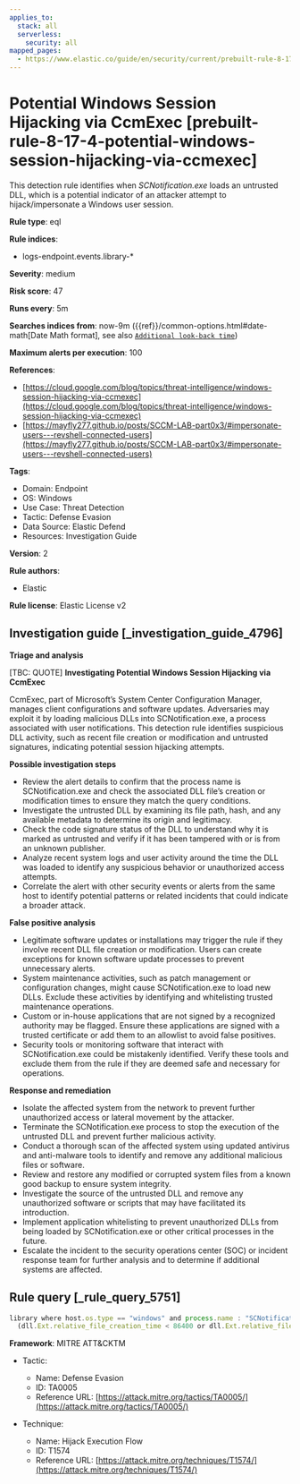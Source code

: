 ```yaml
---
applies_to:
  stack: all
  serverless:
    security: all
mapped_pages:
  - https://www.elastic.co/guide/en/security/current/prebuilt-rule-8-17-4-potential-windows-session-hijacking-via-ccmexec.html
---
```


# Potential Windows Session Hijacking via CcmExec [prebuilt-rule-8-17-4-potential-windows-session-hijacking-via-ccmexec]

This detection rule identifies when *SCNotification.exe* loads an untrusted DLL, which is a potential indicator of an attacker attempt to hijack/impersonate a Windows user session.

**Rule type**: eql

**Rule indices**:

* logs-endpoint.events.library-*

**Severity**: medium

**Risk score**: 47

**Runs every**: 5m

**Searches indices from**: now-9m ({{ref}}/common-options.html#date-math[Date Math format], see also [`Additional look-back time`](docs-content://solutions/security/detect-and-alert/create-detection-rule.md#rule-schedule))

**Maximum alerts per execution**: 100

**References**:

* [https://cloud.google.com/blog/topics/threat-intelligence/windows-session-hijacking-via-ccmexec](https://cloud.google.com/blog/topics/threat-intelligence/windows-session-hijacking-via-ccmexec)
* [https://mayfly277.github.io/posts/SCCM-LAB-part0x3/#impersonate-users---revshell-connected-users](https://mayfly277.github.io/posts/SCCM-LAB-part0x3/#impersonate-users---revshell-connected-users)

**Tags**:

* Domain: Endpoint
* OS: Windows
* Use Case: Threat Detection
* Tactic: Defense Evasion
* Data Source: Elastic Defend
* Resources: Investigation Guide

**Version**: 2

**Rule authors**:

* Elastic

**Rule license**: Elastic License v2

## Investigation guide [_investigation_guide_4796]

**Triage and analysis**

[TBC: QUOTE]
**Investigating Potential Windows Session Hijacking via CcmExec**

CcmExec, part of Microsoft’s System Center Configuration Manager, manages client configurations and software updates. Adversaries may exploit it by loading malicious DLLs into SCNotification.exe, a process associated with user notifications. This detection rule identifies suspicious DLL activity, such as recent file creation or modification and untrusted signatures, indicating potential session hijacking attempts.

**Possible investigation steps**

* Review the alert details to confirm that the process name is SCNotification.exe and check the associated DLL file’s creation or modification times to ensure they match the query conditions.
* Investigate the untrusted DLL by examining its file path, hash, and any available metadata to determine its origin and legitimacy.
* Check the code signature status of the DLL to understand why it is marked as untrusted and verify if it has been tampered with or is from an unknown publisher.
* Analyze recent system logs and user activity around the time the DLL was loaded to identify any suspicious behavior or unauthorized access attempts.
* Correlate the alert with other security events or alerts from the same host to identify potential patterns or related incidents that could indicate a broader attack.

**False positive analysis**

* Legitimate software updates or installations may trigger the rule if they involve recent DLL file creation or modification. Users can create exceptions for known software update processes to prevent unnecessary alerts.
* System maintenance activities, such as patch management or configuration changes, might cause SCNotification.exe to load new DLLs. Exclude these activities by identifying and whitelisting trusted maintenance operations.
* Custom or in-house applications that are not signed by a recognized authority may be flagged. Ensure these applications are signed with a trusted certificate or add them to an allowlist to avoid false positives.
* Security tools or monitoring software that interact with SCNotification.exe could be mistakenly identified. Verify these tools and exclude them from the rule if they are deemed safe and necessary for operations.

**Response and remediation**

* Isolate the affected system from the network to prevent further unauthorized access or lateral movement by the attacker.
* Terminate the SCNotification.exe process to stop the execution of the untrusted DLL and prevent further malicious activity.
* Conduct a thorough scan of the affected system using updated antivirus and anti-malware tools to identify and remove any additional malicious files or software.
* Review and restore any modified or corrupted system files from a known good backup to ensure system integrity.
* Investigate the source of the untrusted DLL and remove any unauthorized software or scripts that may have facilitated its introduction.
* Implement application whitelisting to prevent unauthorized DLLs from being loaded by SCNotification.exe or other critical processes in the future.
* Escalate the incident to the security operations center (SOC) or incident response team for further analysis and to determine if additional systems are affected.


## Rule query [_rule_query_5751]

```js
library where host.os.type == "windows" and process.name : "SCNotification.exe" and
  (dll.Ext.relative_file_creation_time < 86400 or dll.Ext.relative_file_name_modify_time <= 500) and dll.code_signature.status != "trusted"
```

**Framework**: MITRE ATT&CKTM

* Tactic:

    * Name: Defense Evasion
    * ID: TA0005
    * Reference URL: [https://attack.mitre.org/tactics/TA0005/](https://attack.mitre.org/tactics/TA0005/)

* Technique:

    * Name: Hijack Execution Flow
    * ID: T1574
    * Reference URL: [https://attack.mitre.org/techniques/T1574/](https://attack.mitre.org/techniques/T1574/)



